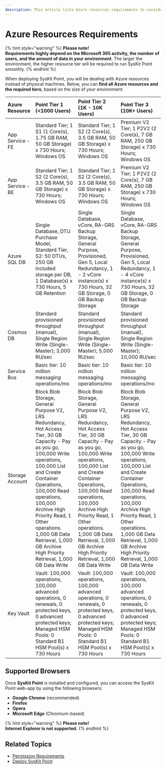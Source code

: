 ```yaml
---
description: This article lists Azure resources requirements to consider when deploying SysKit Point.
---
```


# Azure Resources Requirements

{% hint style="warning" %}
**Please note!**  
**Requirements highly depend on the Microsoft 365 activity, the number of users, and the amount of data in your environment**. The larger the environment, the higher resource tier will be required to run SysKit Point smoothly.
{% endhint %}

When deploying SysKit Point, you will be dealing with Azure resources instead of physical machines. Below, you can __find all Azure resources and the required tiers__, based on the size of your environment.

| Azure Resource | Point Tier 1 (<1000 Users) | Point Tier 2 (1K - 10K Users) | Point Tier 3 (10K+ Users) |
| :--- | :--- | :--- | :--- |
| App Service - FE | Standard Tier; 1 S1 (1 Core(s), 1.75 GB RAM, 50 GB Storage) x 730 Hours; Windows OS | Standard Tier; 1 S2 (2 Core(s), 3.5 GB RAM, 50 GB Storage) x 730 Hours; Windows OS | Premium V2 Tier; 1 P2V2 (2 Core(s), 7 GB RAM, 250 GB Storage) x 730 Hours; Windows OS |
| App Service - BE | Standard Tier; 1 S2 (2 Core(s), 3.5 GB RAM, 50 GB Storage) x 730 Hours; Windows OS | Standard Tier; 1 S2 (2 Core(s), 3.5 GB RAM, 50 GB Storage) x 730 Hours; Windows OS | Premium V2 Tier; 1 P2V2 (2 Core(s), 7 GB RAM, 250 GB Storage) x 730 Hours; Windows OS |
| Azure SQL DB | Single Database, DTU Purchase Model, Standard Tier, S2: 50 DTUs, 250 GB included storage per DB, 1 Database(s) x 730 Hours, 5 GB Retention | Single Database, vCore, RA-GRS Backup Storage, General Purpose, Provisioned, Gen 5, Local Redundancy, 1 - 2 vCore instance(s) x 730 Hours, 32 GB Storage, 0 GB Backup Storage | Single Database, vCore, RA-GRS Backup Storage, General Purpose, Provisioned, Gen 5, Local Redundancy, 1 - 4 vCore instance(s) x 730 Hours, 32 GB Storage, 0 GB Backup Storage |
| Cosmos DB | Standard provisioned throughput (manual), Single Region Write (Single-Master);  3,000 RU/sec | Standard provisioned throughput (manual), Single Region Write (Single-Master); 5,000 RU/sec | Standard provisioned throughput (manual), Single Region Write (Single-Master); 10,000 RU/sec |
| Service Bus | Basic tier: 10 million messaging operations/mo | Basic tier: 10 million messaging operations/mo | Basic tier: 10 million messaging operations/mo |
| Storage Account | Block Blob Storage, General Purpose V2, LRS Redundancy, Hot Access Tier, 30 GB Capacity - Pay as you go, 100,000 Write operations, 100,000 List and Create Container Operations, 100,000 Read operations, 100,000 Archive High Priority Read, 1 Other operations. 1,000 GB Data Retrieval, 1,000 GB Archive High Priority Retrieval, 1,000 GB Data Write | Block Blob Storage, General Purpose V2, LRS Redundancy, Hot Access Tier, 30 GB Capacity - Pay as you go, 100,000 Write operations, 100,000 List and Create Container Operations, 100,000 Read operations, 100,000 Archive High Priority Read, 1 Other operations. 1,000 GB Data Retrieval, 1,000 GB Archive High Priority Retrieval, 1,000 GB Data Write | Block Blob Storage, General Purpose V2, LRS Redundancy, Hot Access Tier, 30 GB Capacity - Pay as you go, 100,000 Write operations, 100,000 List and Create Container Operations, 100,000 Read operations, 100,000 Archive High Priority Read, 1 Other operations. 1,000 GB Data Retrieval, 1,000 GB Archive High Priority Retrieval, 1,000 GB Data Write |
| Key Vault | Vault: 100,000 operations, 100,000 advanced operations, 0 renewals, 0 protected keys, 0 advanced protected keys; Managed HSM Pools: 0 Standard B1 HSM Pool(s) x 730 Hours | Vault: 100,000 operations, 100,000 advanced operations, 0 renewals, 0 protected keys, 0 advanced protected keys; Managed HSM Pools: 0 Standard B1 HSM Pool(s) x 730 Hours | Vault: 100,000 operations, 100,000 advanced operations, 0 renewals, 0 protected keys, 0 advanced protected keys; Managed HSM Pools: 0 Standard B1 HSM Pool(s) x 730 Hours |

## Supported Browsers

Once **SysKit Point** is installed and configured, you can access the SysKit Point web-app by using the following browsers:

* **Google Chrome** \(recommended\)
* **Firefox**
* **Opera**
* **Microsoft Edge** \(Chromium-based\)

{% hint style="warning" %}
**Please note!**  
**Internet Explorer is not supported.**
{% endhint %}

## Related Topics

* [Permission Requirements](permission-requirements.md)
* [Deploy SysKit Point](../installation/deploy-syskit-point.md)

